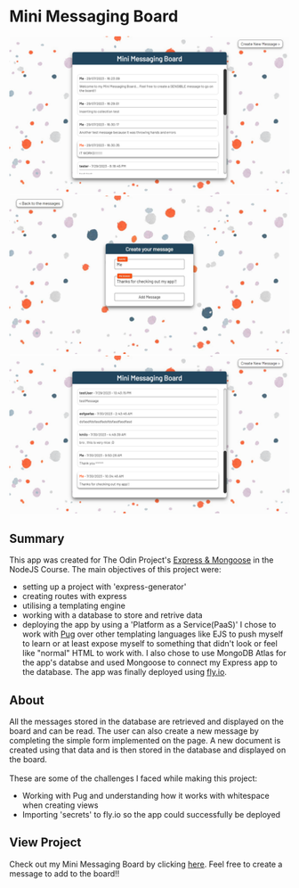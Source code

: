 # Mini Messaging Board
![preview-img1](https://github.com/brajpatel/mini-messaging-board/blob/main/public/images/preview-img1.png)
![preview-img2](https://github.com/brajpatel/mini-messaging-board/blob/main/public/images/preview-img2.png)
![preview-img3](https://github.com/brajpatel/mini-messaging-board/blob/main/public/images/preview-img3.png)
## Summary
This app was created for The Odin Project's [Express & Mongoose](https://www.theodinproject.com/paths/full-stack-javascript/courses/nodejs#express-mongoose) in the NodeJS Course. The main objectives of this project were:
- setting up a project with 'express-generator'
- creating routes with express
- utilising a templating engine
- working with a database to store and retrive data
- deploying the app by using a 'Platform as a Service(PaaS)'
I chose to work with [Pug](https://pugjs.org/api/getting-started.html) over other templating languages like EJS to push myself to learn or at least expose myself to something that didn't look or feel like "normal" HTML to work with. I also chose to use MongoDB Atlas for the app's databse and used Mongoose to connect my Express app to the database.
The app was finally deployed using [fly.io](https://fly.io/).
## About
All the messages stored in the database are retrieved and displayed on the board and can be read. The user can also create a new message by completing the simple form implemented on the page. A new document is created using that data and is then stored in the database and displayed on the board.
<br/><br/>
These are some of the challenges I faced while making this project:
- Working with Pug and understanding how it works with whitespace when creating views
- Importing 'secrets' to fly.io so the app could successfully be deployed
## View Project
Check out my Mini Messaging Board by clicking [here](https://snowy-violet-6688.fly.dev/). Feel free to create a message to add to the board!!
